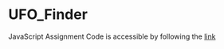 # UFO_Finder
JavaScript Assignment
Code is accessible by following the [link](https://github.com/rsayler/UFO_Finder/tree/master/Instructions/StarterCode)
